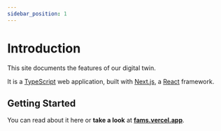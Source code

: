 ```yaml
---
sidebar_position: 1
---
```


# Introduction

This site documents the features of our digital twin.

It is a [TypeScript](https://www.typescriptlang.org/) web application, built with [Next.js](https://nextjs.org), a [React](https://reactjs.org) framework.

## Getting Started

You can read about it here or **take a look** at **[fams.vercel.app](https://fams.vercel.app/)**.

